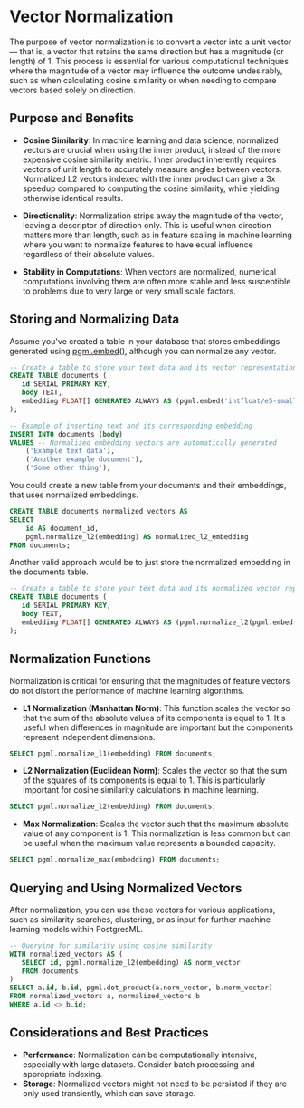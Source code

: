 # Vector Normalization

The purpose of vector normalization is to convert a vector into a unit vector — that is, a vector that retains the same direction but has a magnitude (or length) of 1. This process is essential for various computational techniques where the magnitude of a vector may influence the outcome undesirably, such as when calculating cosine similarity or when needing to compare vectors based solely on direction.

## Purpose and Benefits

- **Cosine Similarity**: In machine learning and data science, normalized vectors are crucial when using the inner product, instead of the more expensive cosine similarity metric. Inner product inherently requires vectors of unit length to accurately measure angles between vectors. Normalized L2 vectors indexed with the inner product can give a 3x speedup compared to computing the cosine similarity, while yielding otherwise identical results. 

- **Directionality**: Normalization strips away the magnitude of the vector, leaving a descriptor of direction only. This is useful when direction matters more than length, such as in feature scaling in machine learning where you want to normalize features to have equal influence regardless of their absolute values.

- **Stability in Computations**: When vectors are normalized, numerical computations involving them are often more stable and less susceptible to problems due to very large or very small scale factors.

## Storing and Normalizing Data

Assume you've created a table in your database that stores embeddings generated using [pgml.embed()](../../api/sql-extension/pgml.embed.md), although you can normalize any vector.

```sql
-- Create a table to store your text data and its vector representation
CREATE TABLE documents (
   id SERIAL PRIMARY KEY,
   body TEXT,
   embedding FLOAT[] GENERATED ALWAYS AS (pgml.embed('intfloat/e5-small-v2', body)) STORED
);
```

```sql
-- Example of inserting text and its corresponding embedding
INSERT INTO documents (body)
VALUES -- Normalized embedding vectors are automatically generated
    ('Example text data'),
    ('Another example document'),
    ('Some other thing');
```

You could create a new table from your documents and their embeddings, that uses normalized embeddings.  

```sql
CREATE TABLE documents_normalized_vectors AS 
SELECT 
    id AS document_id, 
    pgml.normalize_l2(embedding) AS normalized_l2_embedding
FROM documents;
```

Another valid approach would be to just store the normalized embedding in the documents table.

```sql
-- Create a table to store your text data and its normalized vector representation
CREATE TABLE documents (
   id SERIAL PRIMARY KEY,
   body TEXT,
   embedding FLOAT[] GENERATED ALWAYS AS (pgml.normalize_l2(pgml.embed('intfloat/e5-small-v2', body))) STORED
);
```

## Normalization Functions
   Normalization is critical for ensuring that the magnitudes of feature vectors do not distort the performance of machine learning algorithms.

- **L1 Normalization (Manhattan Norm)**: This function scales the vector so that the sum of the absolute values of its components is equal to 1. It's useful when differences in magnitude are important but the components represent independent dimensions.
```sql
SELECT pgml.normalize_l1(embedding) FROM documents;
```
- **L2 Normalization (Euclidean Norm)**: Scales the vector so that the sum of the squares of its components is equal to 1. This is particularly important for cosine similarity calculations in machine learning.
```sql
SELECT pgml.normalize_l2(embedding) FROM documents;
```
- **Max Normalization**: Scales the vector such that the maximum absolute value of any component is 1. This normalization is less common but can be useful when the maximum value represents a bounded capacity.
```sql
SELECT pgml.normalize_max(embedding) FROM documents;
```

## Querying and Using Normalized Vectors
   After normalization, you can use these vectors for various applications, such as similarity searches, clustering, or as input for further machine learning models within PostgresML.

```sql
-- Querying for similarity using cosine similarity
WITH normalized_vectors AS (
   SELECT id, pgml.normalize_l2(embedding) AS norm_vector
   FROM documents
)
SELECT a.id, b.id, pgml.dot_product(a.norm_vector, b.norm_vector)
FROM normalized_vectors a, normalized_vectors b
WHERE a.id <> b.id;
```

## Considerations and Best Practices
   
- **Performance**: Normalization can be computationally intensive, especially with large datasets. Consider batch processing and appropriate indexing.
- **Storage**: Normalized vectors might not need to be persisted if they are only used transiently, which can save storage.
